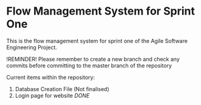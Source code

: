 # Flow Management System for Sprint One
This is the flow management system for sprint one of the Agile Software Engineering Project.

!REMINDER!
Please remember to create a new branch and check any commits before committing to the master branch of the repository

Current items within the repository:
1) Database Creation File (Not finalised)
2) Login page for website *DONE*



